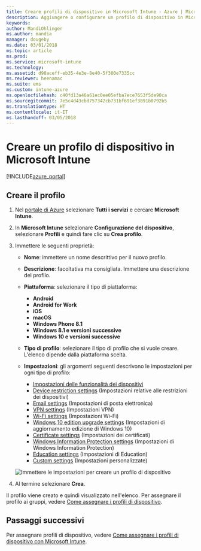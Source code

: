 ```yaml
---
title: Creare profili di dispositivo in Microsoft Intune - Azure | Microsoft Docs
description: Aggiungere o configurare un profilo di dispositivo in Microsoft Intune eseguendo la selezione del tipo di piattaforma e la configurazione delle impostazioni nel portale di Azure
keywords: 
author: MandiOhlinger
ms.author: mandia
manager: dougeby
ms.date: 03/01/2018
ms.topic: article
ms.prod: 
ms.service: microsoft-intune
ms.technology: 
ms.assetid: d98aceff-eb35-4e3e-8e40-5f300e7335cc
ms.reviewer: heenamac
ms.suite: ems
ms.custom: intune-azure
ms.openlocfilehash: c40fd13a46a61ec0ee05efba7ece7653f5de90ca
ms.sourcegitcommit: 7e5c4d43cbd757342cb731bf691ef3891b0792b5
ms.translationtype: HT
ms.contentlocale: it-IT
ms.lasthandoff: 03/05/2018
---
```

# <a name="create-a-device-profile-in-microsoft-intune"></a>Creare un profilo di dispositivo in Microsoft Intune

[!INCLUDE[azure_portal](./includes/azure_portal.md)]

## <a name="create-the-profile"></a>Creare il profilo
1. Nel [portale di Azure](https://portal.azure.com) selezionare **Tutti i servizi** e cercare **Microsoft Intune**.

2. In **Microsoft Intune** selezionare **Configurazione del dispositivo**, selezionare **Profili** e quindi fare clic su **Crea profilo**.

3. Immettere le seguenti proprietà: 

    - **Nome**: immettere un nome descrittivo per il nuovo profilo.
    - **Descrizione**: facoltativa ma consigliata. Immettere una descrizione del profilo.
    - **Piattaforma**: selezionare il tipo di piattaforma:  

        - **Android**
        - **Android for Work**
        - **iOS**
        - **macOS**
        - **Windows Phone 8.1**
        - **Windows 8.1 e versioni successive**
        - **Windows 10 e versioni successive**

    - **Tipo di profilo**: selezionare il tipo di profilo che si vuole creare. L'elenco dipende dalla piattaforma scelta.
    - **Impostazioni**: gli argomenti seguenti descrivono le impostazioni per ogni tipo di profilo:

        -  [Impostazioni delle funzionalità dei dispositivi](device-features-configure.md)
        -  [Device restriction settings](device-restrictions-configure.md) (Impostazioni relative alle restrizioni dei dispositivi)
        -  [Email settings](email-settings-configure.md) (Impostazioni di posta elettronica)
        -  [VPN settings](vpn-settings-configure.md) (Impostazioni VPN)
        -  [Wi-Fi settings](wi-fi-settings-configure.md) (Impostazioni Wi-Fi)
        -  [Windows 10 edition upgrade settings](edition-upgrade-configure-windows-10.md) (Impostazioni di aggiornamento edizione di Windows 10)
        -  [Certificate settings](certificates-configure.md) (Impostazioni dei certificati)
        -  [Windows Information Protection settings](windows-information-protection-configure.md) (Impostazioni di Windows Information Protection)
        -  [Education settings](education-settings-configure.md) (Impostazioni di Education)
        -  [Custom settings](custom-settings-configure.md) (Impostazioni personalizzate)

    ![Immettere le impostazioni per creare un profilo di dispositivo](./media/create-device-profile.png)

4. Al termine selezionare **Crea**. 

Il profilo viene creato e quindi visualizzato nell'elenco. Per assegnare il profilo ai gruppi, vedere [Come assegnare i profili di dispositivo](device-profile-assign.md).


## <a name="next-steps"></a>Passaggi successivi
Per assegnare profili di dispositivo, vedere [Come assegnare i profili di dispositivo con Microsoft Intune](device-profile-assign.md).